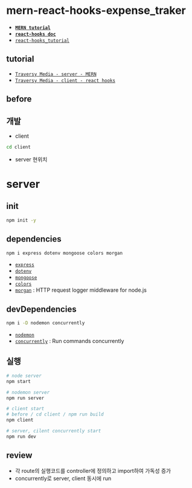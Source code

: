 # mern-react-hooks-expense_traker

* **[`MERN tutorial`](https://github.com/Juminhark/mern-exercise_traker)**
* **[`react-hooks doc`](https://ko.reactjs.org/docs/hooks-intro.html)** 
* [`react-hooks_tutorial`](https://github.com/Juminhark/react-hooks_tutorial)

## tutorial 
* [`Traversy Media - server - MERN`](https://www.youtube.com/watch?v=KyWaXA_NvT0&t=245s)
* [`Traversy Media - client - react hooks`](https://www.youtube.com/watch?v=XuFDcZABiDQ&t=382s) 

## before

## 개발
* client
```sh
cd client
```
* server 현위치

# server

## init
```sh
npm init -y
```

## dependencies
```sh
npm i express dotenv mongoose colors morgan
```

* [`express`](https://www.npmjs.com/package/express)
* [`dotenv`](https://www.npmjs.com/package/dotenv)
* [`mongoose`](https://www.npmjs.com/package/mongoose)
* [`colors`](https://www.npmjs.com/package/colors)
* [`morgan`](https://www.npmjs.com/package/morgan) : HTTP request logger middleware for node.js

## devDependencies
```sh
npm i -D nodemon concurrently
```
* [`nodemon`](https://www.npmjs.com/package/nodemon)
* [`concurrently`](https://www.npmjs.com/package/concurrently) : Run commands concurrently

## 실행

```sh
# node server
npm start

# nodemon server
npm run server

# client start
# before / cd client / npm run build
npm client

# server, cilent concurrently start
npm run dev
```


## review
* 각 route의 실행코드를 controller에 정의하고 import하여 가독성 증가
* concurrently로 server, client 동시에 run